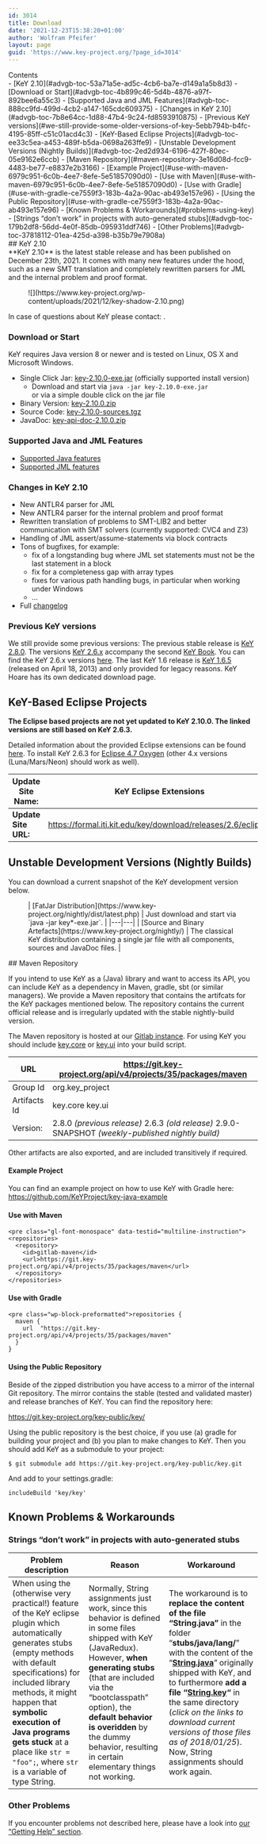 ```yaml
---
id: 3014
title: Download
date: '2021-12-23T15:38:20+01:00'
author: 'Wolfram Pfeifer'
layout: page
guid: 'https://www.key-project.org/?page_id=3014'
---
```


<div class="wp-block-advgb-summary alignnone"><div class="advgb-toc-header collapsed">Contents</div>- [KeY 2.10](#advgb-toc-53a71a5e-ad5c-4cb6-ba7e-d149a1a5b8d3)
- [Download or Start](#advgb-toc-4b899c46-5d4b-4876-a97f-892bee6a55c3)
- [Supported Java and JML Features](#advgb-toc-888cc9fd-499d-4cb2-a147-165cdc609375)
- [Changes in KeY 2.10](#advgb-toc-7b8e64cc-1d88-47b4-9c24-fd8593910875)
- [Previous KeY versions](#we-still-provide-some-older-versions-of-key-5ebb794b-b4fc-4195-85ff-c51c01acd4c3)
- [KeY-Based Eclipse Projects](#advgb-toc-ee33c5ea-a453-489f-b5da-0698a263ffe9)
- [Unstable Development Versions (Nightly Builds)](#advgb-toc-2ed2d934-6196-427f-80ec-05e9162e6ccb)
- [Maven Repository](#maven-repository-3e16d08d-fcc9-4483-be77-e8837e2b3166)
- [Example Project](#use-with-maven-6979c951-6c0b-4ee7-8efe-5e51857090d0)
- [Use with Maven](#use-with-maven-6979c951-6c0b-4ee7-8efe-5e51857090d0)
- [Use with Gradle](#use-with-gradle-ce7559f3-183b-4a2a-90ac-ab493e157e96)
- [Using the Public Repository](#use-with-gradle-ce7559f3-183b-4a2a-90ac-ab493e157e96)
- [Known Problems &amp; Workarounds](#problems-using-key)
- [Strings “don’t work” in projects with auto-generated stubs](#advgb-toc-179b2df8-56dd-4e0f-85db-095931ddf746)
- [Other Problems](#advgb-toc-37818112-01ea-425d-a398-b35b79e7908a)

</div>## KeY 2.10

<div class="wp-block-columns"><div class="wp-block-column is-vertically-aligned-center">**KeY 2.10** is the latest stable release and has been published on December 23th, 2021. It comes with many new features under the hood, such as a new SMT translation and completely rewritten parsers for JML and the internal problem and proof format.

</div><div class="wp-block-column is-vertically-aligned-top"><div class="wp-block-image"><figure class="aligncenter size-full is-resized">![](https://www.key-project.org/wp-content/uploads/2021/12/key-shadow-2.10.png)</figure></div></div></div>In case of questions about KeY please contact: <support@key-project.org>.

### Download or Start

KeY requires Java version 8 or newer and is tested on Linux, OS X and Microsoft Windows.

- Single Click Jar: [key-2.10.0-exe.jar](https://www.key-project.org/dist/2.10.0/key-2.10.0-exe.jar) (officially supported install version)
    - Download and start via `java -jar key-2.10.0-exe.jar`  
         or via a simple double click on the jar file
- Binary Version: [key-2.10.0.zip](https://www.key-project.org/dist/2.10.0/key-2.10.0.zip)
- Source Code: [key-2.10.0-sources.tgz](https://www.key-project.org/dist/2.10.0/key-2.10.0-sources.tgz)
- JavaDoc: [key-api-doc-2.10.0.zip](https://www.key-project.org/dist/2.10.0/key-api-doc-2.10.0.zip)

### Supported Java and JML Features

- [Supported Java features](https://www.key-project.org/applications/program-verification/)
- [Supported JML features](https://www.key-project.org/jml-support-in-key/)

### Changes in KeY 2.10

- New ANTLR4 parser for JML
- New ANTLR4 parser for the internal problem and proof format
- Rewritten translation of problems to SMT-LIB2 and better communication with SMT solvers (currently supported: CVC4 and Z3)
- Handling of JML assert/assume-statements via block contracts
- Tons of bugfixes, for example: 
    - fix of a longstanding bug where JML set statements must not be the last statement in a block
    - fix for a completeness gap with array types
    - fixes for various path handling bugs, in particular when working under Windows
    - …
- Full [changelog](https://www.key-project.org/docs/changelog)

### Previous KeY versions

We still provide some previous versions: The previous stable release is [KeY 2.8.0](https://www.key-project.org/dist/2.8.0/key-2.8.0-exe.jar). The versions [KeY 2.6.x](http://www.key-project.org/download-26/) accompany the second [KeY Book](https://www.key-project.org/thebook2/). You can find the KeY 2.6.x versions [here](https://www.key-project.org/download-26). The last KeY 1.6 release is [KeY 1.6.5](https://www.key-project.org/download/key16.html) (released on April 18, 2013) and only provided for legacy reasons. KeY Hoare has its own dedicated download page.

## KeY-Based Eclipse Projects

**The Eclipse based projects are not yet updated to KeY 2.10.0. The linked versions are still based on KeY 2.6.3.**

Detailed information about the provided Eclipse extensions can be found [here](https://www.key-project.org/eclipse/). To install KeY 2.6.3 for [Eclipse 4.7 Oxygen](http://www.eclipse.org/oxygen) (other 4.x versions (Luna/Mars/Neon) should work as well).

| **Update Site Name:** | KeY Eclipse Extensions |
|---|---|
| **Update Site URL:** | <https://formal.iti.kit.edu/key/download/releases/2.6/eclipse/> |

## Unstable Development Versions (Nightly Builds)

You can download a current snapshot of the KeY development version below.

<figure class="wp-block-table wp-block-advgb-table advgb-table-frontend">| [<span aria-hidden="true" class="glyphicon glyphicon-download-alt">FatJar Distribution</span>](https://www.key-project.org/nightly/dist/latest.php) | Just download and start via `java -jar key*-exe.jar`. |
|---|---|
| [Source and Binary Artefacts](https://www.key-project.org/nightly/) | The classical KeY distribution containing a single jar file with all components, sources and JavaDoc files. |

</figure>## Maven Repository

If you intend to use KeY as a (Java) library and want to access its API, you can include KeY as a dependency in Maven, gradle, sbt (or similar managers). We provide a Maven repository that contains the artifcats for the KeY packages mentioned below. The repository contains the current official release and is irregularly updated with the stable nightly-build version.

The Maven repository is hosted at our [Gitlab instance](https://git.key-project.org/key-public/key/-/packages). For using KeY you should include [key.core](https://git.key-project.org/key-public/key/-/packages/76) or [key.ui](https://git.key-project.org/key-public/key/-/packages/77) into your build script.

| URL | https://git.key-project.org/api/v4/projects/35/packages/maven |
|---|---|
| Group Id | org.key\_project |
| Artifacts Id | key.core   key.ui |
| Version: | 2.8.0 *(previous release)*   2.6.3 *(old release)*   2.9.0-SNAPSHOT *(weekly-published nightly build)* |

Other artifacts are also exported, and are included transitively if required.

#### Example Project

You can find an example project on how to use KeY with Gradle here: <https://github.com/KeYProject/key-java-example>

#### Use with Maven

```
<pre class="gl-font-monospace" data-testid="multiline-instruction"><repositories>
  <repository>
    <id>gitlab-maven</id>
    <url>https://git.key-project.org/api/v4/projects/35/packages/maven</url>
  </repository>
</repositories>
```

#### Use with Gradle

```
<pre class="wp-block-preformatted">repositories { 
  maven { 
    url  "https://git.key-project.org/api/v4/projects/35/packages/maven"    
  }
}
```

#### Using the Public Repository

Beside of the zipped distribution you have access to a mirror of the internal Git repository. The mirror contains the stable (tested and validated master) and release branches of KeY. You can find the repository here:

<https://git.key-project.org/key-public/key/>

Using the public repository is the best choice, if you use (a) gradle for building your project and (b) you plan to make changes to KeY. Then you should add KeY as a submodule to your project:

```
$ git submodule add https://git.key-project.org/key-public/key.git
```

And add to your settings.gradle:

```
includeBuild 'key/key'
```

## Known Problems &amp; Workarounds

### Strings “don’t work” in projects with auto-generated stubs

| **Problem description** | **Reason** | **Workaround** |
|---|---|---|
| When using the (otherwise very practical!) feature of the KeY eclipse plugin which automatically generates stubs (empty methods with default specifications) for included library methods, it might happen that **symbolic execution of Java programs gets stuck** at a place like `str = "foo";`, where `str` is a variable of type String. | Normally, String assignments just work, since this behavior is defined in some files shipped with KeY (JavaRedux). However, **when generating stubs** (that are included via the “bootclasspath” option), the **default behavior is overidden** by the dummy behavior, resulting in certain elementary things not working. | The workaround is to **replace the content of the file “String.java”** in the folder “**stubs/java/lang/**” with the content of the “**[String.java](https://www.key-project.org/wp-content/uploads/2018/01/String.java)**” originally shipped with KeY, and to furthermore **add a file “[String.key](https://www.key-project.org/wp-content/uploads/2018/01/String.key)“** in the same directory (*click on the links to download current versions of those files as of 2018/01/25*). Now, String assignments should work again. |

### Other Problems

If you encounter problems not described here, please have a look into [our “Getting Help” section](https://www.key-project.org/getting-started/).